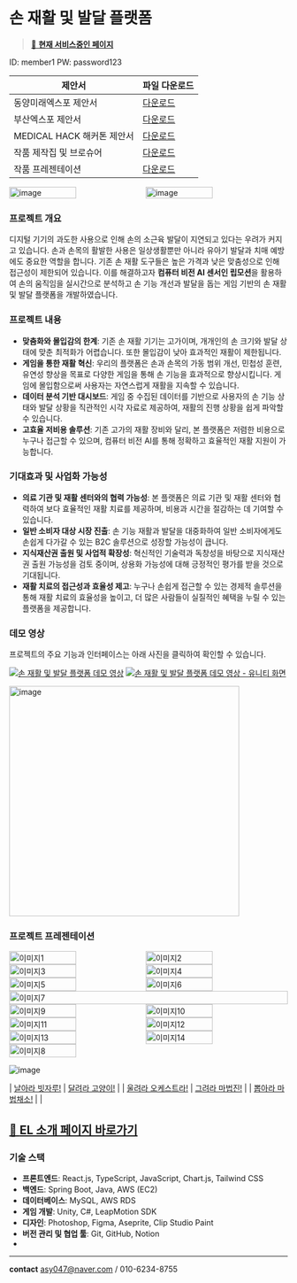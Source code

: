 # 손 재활 및 발달 플랫폼

> [🔗 **현재 서비스중인 페이지**](http://43.203.0.69:8081/)

ID: member1
PW: password123


| 제안서 | 파일 다운로드 |
|--------|---------------|
| 동양미래엑스포 제안서 | [다운로드](https://github.com/user-attachments/files/17699199/240604_2024.EXPO.pdf) |
| 부산엑스포 제안서 | [다운로드](https://github.com/user-attachments/files/17699160/2024.LINC3.0.pdf) |
| MEDICAL HACK 해커톤 제안서 | [다운로드](https://github.com/user-attachments/files/17699185/_MEDICAL.HACK.2024.EL.pdf) |
| 작품 제작집 및 브로슈어 | [다운로드](https://github.com/user-attachments/files/17699204/2024.EXPO.pdf) |
| 작품 프레젠테이션 | [다운로드](https://bigfile.mail.naver.com/download?fid=cYnXFAIlbru/FAvwHqujaxtjKogZFAuwKxuwFquqFAvjKxbqKqvZaxula3YmaxFvp6iSKAC0Mobrp6pCpo+SpzMXFxumM6trMquwpg==) |

<div style="display: flex;">
  <img width="1107" alt="image" src="https://github.com/user-attachments/assets/28b3caa6-1525-496f-b9bb-807f61f34e2a" style="width: 49%;">
  <img width="1107" alt="image" src="https://github.com/user-attachments/assets/3278b4f4-e7f0-4a4a-8bba-48be3359ece4" style="width: 49%;">
</div>

### 프로젝트 개요
디지털 기기의 과도한 사용으로 인해 손의 소근육 발달이 지연되고 있다는 우려가 커지고 있습니다. 손과 손목의 활발한 사용은 일상생활뿐만 아니라 유아기 발달과 치매 예방에도 중요한 역할을 합니다. 기존 손 재활 도구들은 높은 가격과 낮은 맞춤성으로 인해 접근성이 제한되어 있습니다. 이를 해결하고자 **컴퓨터 비전 AI 센서인 립모션**을 활용하여 손의 움직임을 실시간으로 분석하고 손 기능 개선과 발달을 돕는 게임 기반의 손 재활 및 발달 플랫폼을 개발하였습니다.

### 프로젝트 내용
- **맞춤화와 몰입감의 한계**: 기존 손 재활 기기는 고가이며, 개개인의 손 크기와 발달 상태에 맞춘 최적화가 어렵습니다. 또한 몰입감이 낮아 효과적인 재활이 제한됩니다.
- **게임을 통한 재활 혁신**: 우리의 플랫폼은 손과 손목의 가동 범위 개선, 민첩성 훈련, 유연성 향상을 목표로 다양한 게임을 통해 손 기능을 효과적으로 향상시킵니다. 게임에 몰입함으로써 사용자는 자연스럽게 재활을 지속할 수 있습니다.
- **데이터 분석 기반 대시보드**: 게임 중 수집된 데이터를 기반으로 사용자의 손 기능 상태와 발달 상황을 직관적인 시각 자료로 제공하여, 재활의 진행 상황을 쉽게 파악할 수 있습니다.
- **고효율 저비용 솔루션**: 기존 고가의 재활 장비와 달리, 본 플랫폼은 저렴한 비용으로 누구나 접근할 수 있으며, 컴퓨터 비전 AI를 통해 정확하고 효율적인 재활 지원이 가능합니다.

### 기대효과 및 사업화 가능성
- **의료 기관 및 재활 센터와의 협력 가능성**: 본 플랫폼은 의료 기관 및 재활 센터와 협력하여 보다 효율적인 재활 치료를 제공하며, 비용과 시간을 절감하는 데 기여할 수 있습니다.
- **일반 소비자 대상 시장 진출**: 손 기능 재활과 발달을 대중화하여 일반 소비자에게도 손쉽게 다가갈 수 있는 B2C 솔루션으로 성장할 가능성이 큽니다.
- **지식재산권 출원 및 사업적 확장성**: 혁신적인 기술력과 독창성을 바탕으로 지식재산권 출원 가능성을 검토 중이며, 상용화 가능성에 대해 긍정적인 평가를 받을 것으로 기대됩니다.
- **재활 치료의 접근성과 효율성 제고**: 누구나 손쉽게 접근할 수 있는 경제적 솔루션을 통해 재활 치료의 효율성을 높이고, 더 많은 사람들이 실질적인 혜택을 누릴 수 있는 플랫폼을 제공합니다.

### 데모 영상
프로젝트의 주요 기능과 인터페이스는 아래 사진을 클릭하여 확인할 수 있습니다.

[![손 재활 및 발달 플랫폼 데모 영상](https://img.youtube.com/vi/Lk9xxMedmyE/0.jpg)](https://youtu.be/Lk9xxMedmyE)
[![손 재활 및 발달 플랫폼 데모 영상 - 유니티 화면](https://img.youtube.com/vi/ppTftjDRrrs/0.jpg)](https://youtu.be/ppTftjDRrrs)


<img width="416" alt="image" src="https://github.com/user-attachments/assets/9ea36774-c0bc-48cd-a3ef-c044eac2b03b">

### 프로젝트 프레젠테이션
<div style="display: flex; flex-wrap: wrap;">
  <!-- 첫 번째 행 -->
  <img src="https://github.com/user-attachments/assets/d24e6f60-1bb9-421f-8a3c-1a85ce7ca571" alt="이미지1" style="width: 49%;">
  <img src="https://github.com/user-attachments/assets/02bc0929-52e6-41ce-a83e-28113363b8a6" alt="이미지2" style="width: 49%;">
  <img src="https://github.com/user-attachments/assets/106144a5-4b6d-4f4c-bdb5-534289ac72df" alt="이미지3" style="width: 49%;">
  <img src="https://github.com/user-attachments/assets/dae54b40-036c-4bf2-9b1a-2dd86aa487a5" alt="이미지4" style="width: 49%;">
  <img src="https://github.com/user-attachments/assets/13845ece-69e7-49e4-ba13-5612282b926c" alt="이미지5" style="width: 49%;">
  <img src="https://github.com/user-attachments/assets/915925e1-d7fc-4fc4-8f4e-0bf06d3f946b" alt="이미지6" style="width: 49%;">
  <img src="https://github.com/user-attachments/assets/3560fdcb-8795-452a-ae3d-c5fef95b1b1e" alt="이미지7" style="width: 100%;">

  <img src="https://github.com/user-attachments/assets/9725bebe-74d1-43d7-a424-36c06d16fa01" alt="이미지9" style="width: 49%;">
  <img src="https://github.com/user-attachments/assets/62b26449-c852-4929-838a-7d796c8b0ca0" alt="이미지10" style="width: 49%;">
  <img src="https://github.com/user-attachments/assets/5e55f967-e803-4f69-abea-4d23d9a76664" alt="이미지11" style="width: 49%;">
  <img src="https://github.com/user-attachments/assets/9d85ea05-7fee-479d-ac29-ab9a9834d519" alt="이미지12" style="width: 49%;">
  <img src="https://github.com/user-attachments/assets/437381ae-59b8-4ae3-b562-959f44872c2a" alt="이미지13" style="width: 49%;">
  <img src="https://github.com/user-attachments/assets/ad7b95ec-a74d-4f17-86ef-6f128316775b" alt="이미지14" style="width: 49%;">
  <img src="https://github.com/user-attachments/assets/119f8bbc-f544-4486-9ba9-1f36e8245b54" alt="이미지8" style="width: 49%;">
</div>

![image](https://github.com/user-attachments/assets/b13275fd-63d1-4a0f-ba64-2726537db230)

| [날아라 빗자루!](https://youtu.be/eUpXLGqR8mU?t=12) | [달려라 고양이!](https://youtu.be/eUpXLGqR8mU?t=90) |
| [울려라 오케스트라!](https://youtu.be/eUpXLGqR8mU?t=132) | [그려라 마법진!](https://youtu.be/eUpXLGqR8mU?t=192) |
| [뽑아라 마법채소!](https://youtu.be/eUpXLGqR8mU?t=286) | |

[🔗 **EL 소개 페이지 바로가기**](https://el-page.netlify.app/)
---

### 기술 스택
- **프론트엔드**: React.js, TypeScript, JavaScript, Chart.js, Tailwind CSS
- **백엔드**: Spring Boot, Java, AWS (EC2)
- **데이터베이스**: MySQL, AWS RDS
- **게임 개발**: Unity, C#, LeapMotion SDK
- **디자인**: Photoshop, Figma, Aseprite, Clip Studio Paint
- **버전 관리 및 협업 툴**: Git, GitHub, Notion
- 

---
**contact**
asy047@naver.com / 010-6234-8755
